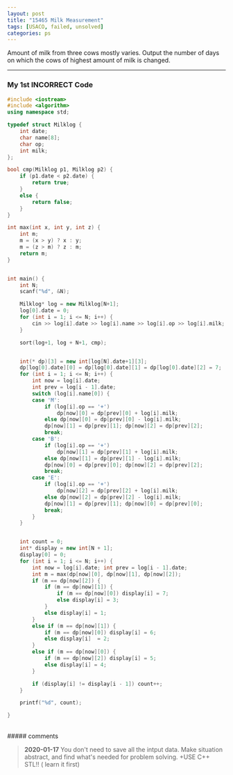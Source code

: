 ```yaml
---
layout: post
title: "15465 Milk Measurement"
tags: [USACO, failed, unsolved]
categories: ps
---
```

Amount of milk from three cows mostly varies. Output the number of days on which the cows of highest amount of milk is changed.

---

### My 1st INCORRECT Code


```c++
#include <iostream>
#include <algorithm>
using namespace std;

typedef struct Milklog {
	int date;
	char name[8];
	char op;
	int milk;
};

bool cmp(Milklog p1, Milklog p2) {
	if (p1.date < p2.date) {
		return true;
	}
	else {
		return false;
	}
}

int max(int x, int y, int z) {
	int m;
	m = (x > y) ? x : y;
	m = (z > m) ? z : m;
	return m;
}


int main() {
	int N;
	scanf("%d", &N);

	Milklog* log = new Milklog[N+1];
	log[0].date = 0;
	for (int i = 1; i <= N; i++) {
		cin >> log[i].date >> log[i].name >> log[i].op >> log[i].milk;
	}

	sort(log+1, log + N+1, cmp);


	int(* dp)[3] = new int[log[N].date+1][3];
	dp[log[0].date][0] = dp[log[0].date][1] = dp[log[0].date][2] = 7;
	for (int i = 1; i <= N; i++) {
		int now = log[i].date;
		int prev = log[i - 1].date;
		switch (log[i].name[0]) {
		case 'M':
			if (log[i].op == '+')
				dp[now][0] = dp[prev][0] + log[i].milk;
			else dp[now][0] = dp[prev][0] - log[i].milk;
			dp[now][1] = dp[prev][1]; dp[now][2] = dp[prev][2];
			break;
		case 'B':
			if (log[i].op == '+')
				dp[now][1] = dp[prev][1] + log[i].milk;
			else dp[now][1] = dp[prev][1] - log[i].milk;
			dp[now][0] = dp[prev][0]; dp[now][2] = dp[prev][2];
			break;
		case 'E':
			if (log[i].op == '+')
				dp[now][2] = dp[prev][2] + log[i].milk;
			else dp[now][2] = dp[prev][2] - log[i].milk;
			dp[now][1] = dp[prev][1]; dp[now][0] = dp[prev][0];
			break;
		}
	}


	int count = 0;
	int* display = new int[N + 1];
	display[0] = 0;
	for (int i = 1; i <= N; i++) {
		int now = log[i].date; int prev = log[i - 1].date;
		int m = max(dp[now][0], dp[now][1], dp[now][2]);
		if (m == dp[now][2]) {
			if (m == dp[now][1]) {
				if (m == dp[now][0]) display[i] = 7;
				else display[i] = 3;
			}
			else display[i] = 1;
		}
		else if (m == dp[now][1]) {
			if (m == dp[now][0]) display[i] = 6;
			else display[i]  = 2;
		}
		else if (m == dp[now][0]) {
			if (m == dp[now][2]) display[i] = 5;
			else display[i] = 4;
		}

		if (display[i] != display[i - 1]) count++;
	}

	printf("%d", count);

}
```

<br>
##### comments

> **2020-01-17**   You don't need to save all the intput data. Make situation abstract, and find what's needed for problem solving. +USE C++ STL!! ( learn it first)
